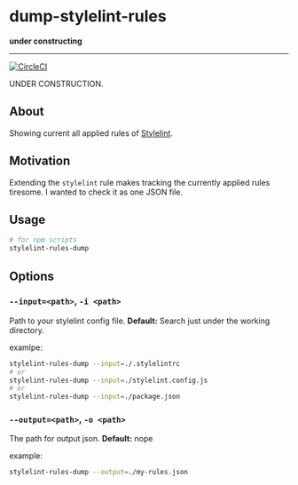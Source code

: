 dump-stylelint-rules
=======================

**under constructing**

---

[![CircleCI](https://circleci.com/gh/shohei-ot/dump-stylelint-rules/tree/master.svg?style=svg)](https://circleci.com/gh/shohei-ot/dump-stylelint-rules/tree/master)

UNDER CONSTRUCTION.

## About

Showing current all applied rules of [Stylelint](https://stylelint.io).

## Motivation

Extending the `stylelint` rule makes tracking the currently applied rules tiresome.
I wanted to check it as one JSON file.

## Usage

```sh
# for npm scripts
stylelint-rules-dump
```

<!-- **npx:**

```sh
npx stylelint-rules-dump
``` -->

## Options

### `--input=<path>`, `-i <path>`

Path to your stylelint config file.
**Default:** Search just under the working directory.

examlpe:

```sh
stylelint-rules-dump --input=./.stylelintrc
# or
stylelint-rules-dump --input=./stylelint.config.js
# or
stylelint-rules-dump --input=./package.json
```

### `--output=<path>`, `-o <path>`

The path for output json.
**Default:** nope

example:

```sh
stylelint-rules-dump --output=./my-rules.json
```
